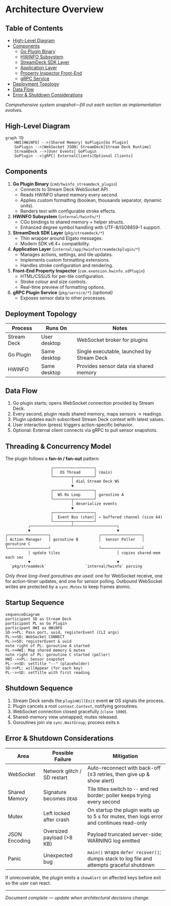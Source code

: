 # Architecture Overview
## Table of Contents
- [High-Level Diagram](#high-level-diagram)
- [Components](#components)
  - [Go Plugin Binary](#go-plugin-binary-cmdhwinfo_streamdeck_plugin)
  - [HWiNFO Subsystem](#hwinfo-subsystem-internalhwinfo)
  - [StreamDeck SDK Layer](#streamdeck-sdk-layer-pkgstreamdeck)
  - [Application Layer](#application-layer-internalapphwinfostreamdeckplugin)
  - [Property Inspector Front-End](#property-inspector-front-end-sdplugin)
  - [gRPC Service](#grpc-service-pkgservice)
- [Deployment Topology](#deployment-topology)
- [Data Flow](#data-flow)
- [Error & Shutdown Considerations](#error--shutdown-considerations-planned)

_Comprehensive system snapshot—fill out each section as implementation evolves._

## High-Level Diagram

```mermaid
graph TD
    HWI[HWiNFO] -->|Shared Memory| GoPlugin[Go Plugin]
    GoPlugin -->|WebSocket JSON| StreamDeck[Stream Deck Runtime]
    StreamDeck -->|User Events| GoPlugin
    GoPlugin -->|gRPC| ExternalClients[Optional Clients]
```

## Components

1. **Go Plugin Binary** (`cmd/hwinfo_streamdeck_plugin`)
   - Connects to Stream Deck WebSocket API.
   - Reads HWiNFO shared memory every second.
   - Applies custom formatting (boolean, thousands separator, dynamic units).
   - Renders text with configurable stroke effects.
2. **HWiNFO Subsystem** (`internal/hwinfo/*`)
   - CGo bindings to shared memory + helper structs.
   - Enhanced degree symbol handling with UTF-8/ISO8859-1 support.
3. **StreamDeck SDK Layer** (`pkg/streamdeck/*`)
   - Thin wrapper around Elgato messages.
   - Modern SDK v6.4+ compatibility.
4. **Application Layer** (`internal/app/hwinfostreamdeckplugin/*`)
   - Manages actions, settings, and tile updates.
   - Implements custom formatting extensions.
   - Handles stroke configuration and rendering.
5. **Front-End Property Inspector** (`com.exension.hwinfo.sdPlugin`)
   - HTML/CSS/JS for per-tile configuration.
   - Stroke colour and size controls.
   - Real-time preview of formatting options.
6. **gRPC Plugin Service** (`pkg/service/*`) *(optional)*
   - Exposes sensor data to other processes.

## Deployment Topology

| Process | Runs On | Notes |
| --- | --- | --- |
| Stream Deck | User desktop | WebSocket broker for plugins |
| Go Plugin | Same desktop | Single executable, launched by Stream Deck |
| HWiNFO | Same desktop | Provides sensor data via shared memory |

## Data Flow

1. Go plugin starts; opens WebSocket connection provided by Stream Deck.
2. Every second, plugin reads shared memory, maps sensors → readings.
3. Plugin updates each subscribed Stream Deck context with latest values.
4. User interaction (press) triggers action-specific behavior.
5. Optional: External client connects via gRPC to pull sensor snapshots.

## Threading & Concurrency Model

The plugin follows a **fan-in / fan-out** pattern:

```text
                    ┌──────────────────┐
                    │   OS Thread      │ (main)
                    └────────┬─────────┘
                             │ dial Stream Deck WS
                             ▼
                    ┌──────────────────┐
                    │  WS Rx Loop      │ goroutine A
                    └────────┬─────────┘
                             │ deserialize events
                             ▼
                    ┌──────────────────┐
                    │  Event Bus (chan)│ ← buffered channel (size 64)
                    └────────┬─────────┘
          ┌──────────────────┴───────────────────┐
          ▼                                      ▼
┌──────────────────┐                     ┌──────────────────┐
│ Action Manager   │ goroutine B         │  Sensor Poller   │ goroutine C
└──────────────────┘                     └──────────────────┘
          │ update tiles                         │ copies shared-mem each sec
          ▼                                      ▼
  `pkg/streamdeck`                 `internal/hwinfo` parsing
```

*Only three long-lived goroutines are used:* one for WebSocket receive, one for action-timer updates, and one for sensor polling. Outbound WebSocket writes are protected by a `sync.Mutex` to keep frames atomic.

## Startup Sequence

```mermaid
sequenceDiagram
participant SD as Stream Deck
participant PL as Go Plugin
participant HWI as HWiNFO
SD->>PL: Pass port, uuid, registerEvent (CLI args)
PL->>SD: WebSocket CONNECT
PL->>SD: registerEvent & uuid
note right of PL: goroutine A started
PL->>HWI: Map shared memory & mutex
note right of PL: goroutine C started (poller)
HWI-->>PL: Sensor snapshot
PL-->>SD: setTitle "--" (placeholder)
SD->>PL: willAppear (for each key)
PL-->>SD: setTitle with first reading
```

## Shutdown Sequence

1. Stream Deck sends the `pluginWillExit` event **or** OS signals the process.
2. Plugin cancels a root `context.Context`, notifying goroutines.
3. WebSocket connection closed gracefully (`close 1000`).
4. Shared-memory view unmapped; mutex released.
5. Goroutines join via `sync.WaitGroup`; process exits `0`.

## Error & Shutdown Considerations

| Area | Possible Failure | Mitigation |
| --- | --- | --- |
| WebSocket | Network glitch / SD restart | Auto-reconnect with back-off (≤3 retries, then give up & show alert) |
| Shared Memory | Signature becomes `DEAD` | Tile titles switch to `--` and red border; poller keeps trying every second |
| Mutex | Left locked after crash | On startup the plugin waits up to 5 s for mutex, then logs error and continues read-only |
| JSON Encoding | Oversized payload (>8 KB) | Payload truncated server-side; WARNING log emitted |
| Panic | Unexpected bug | `main()` wraps `defer recover()`; dumps stack to log file and attempts graceful shutdown |

If unrecoverable, the plugin emits a `showAlert` on affected keys before exit so the user can react.

---

*Document complete — update when architectural decisions change.*
